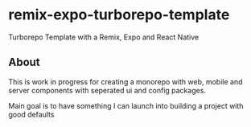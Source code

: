 # remix-expo-turborepo-template
Turborepo Template with a Remix, Expo and React Native

## About

This is work in progress for creating a monorepo with web, mobile and server components
with seperated ui and config packages.

Main goal is to have something I can launch into building a project with good defaults
